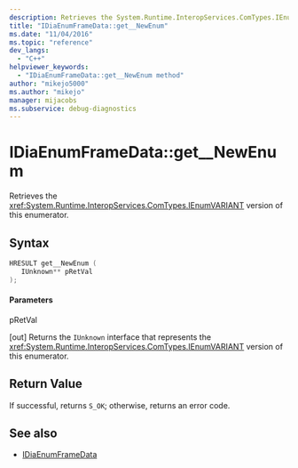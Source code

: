 ```yaml
---
description: Retrieves the System.Runtime.InteropServices.ComTypes.IEnumVARIANT version of the frame data enumerator.
title: "IDiaEnumFrameData::get__NewEnum"
ms.date: "11/04/2016"
ms.topic: "reference"
dev_langs:
  - "C++"
helpviewer_keywords:
  - "IDiaEnumFrameData::get__NewEnum method"
author: "mikejo5000"
ms.author: "mikejo"
manager: mijacobs
ms.subservice: debug-diagnostics
---
```


# IDiaEnumFrameData::get__NewEnum

Retrieves the <xref:System.Runtime.InteropServices.ComTypes.IEnumVARIANT> version of this enumerator.

## Syntax

```c++
HRESULT get__NewEnum ( 
   IUnknown** pRetVal
);
```

#### Parameters

pRetVal

[out] Returns the `IUnknown` interface that represents the <xref:System.Runtime.InteropServices.ComTypes.IEnumVARIANT> version of this enumerator.

## Return Value

If successful, returns `S_OK`; otherwise, returns an error code.

## See also

- [IDiaEnumFrameData](../../debugger/debug-interface-access/idiaenumframedata.md)

